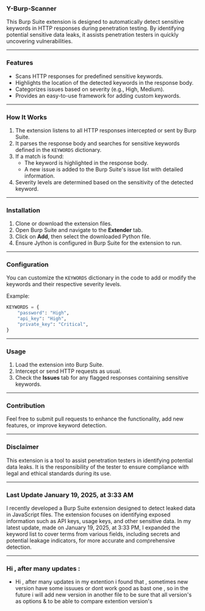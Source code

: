### Y-Burp-Scanner

This Burp Suite extension is designed to automatically detect sensitive keywords in HTTP responses during penetration testing. By identifying potential sensitive data leaks, it assists penetration testers in quickly uncovering vulnerabilities.

---

### Features
- Scans HTTP responses for predefined sensitive keywords.
- Highlights the location of the detected keywords in the response body.
- Categorizes issues based on severity (e.g., High, Medium).
- Provides an easy-to-use framework for adding custom keywords.

---

### How It Works
1. The extension listens to all HTTP responses intercepted or sent by Burp Suite.
2. It parses the response body and searches for sensitive keywords defined in the `KEYWORDS` dictionary.
3. If a match is found:
   - The keyword is highlighted in the response body.
   - A new issue is added to the Burp Suite's issue list with detailed information.
4. Severity levels are determined based on the sensitivity of the detected keyword.

---

### Installation
1. Clone or download the extension files.
2. Open Burp Suite and navigate to the **Extender** tab.
3. Click on **Add**, then select the downloaded Python file.
4. Ensure Jython is configured in Burp Suite for the extension to run.

---

### Configuration
You can customize the `KEYWORDS` dictionary in the code to add or modify the keywords and their respective severity levels.

Example:
```python
KEYWORDS = {
    "password": "High",
    "api_key": "High",
    "private_key": "Critical",
}
```

---

### Usage
1. Load the extension into Burp Suite.
2. Intercept or send HTTP requests as usual.
3. Check the **Issues** tab for any flagged responses containing sensitive keywords.

---

### Contribution
Feel free to submit pull requests to enhance the functionality, add new features, or improve keyword detection.

---

### Disclaimer
This extension is a tool to assist penetration testers in identifying potential data leaks. It is the responsibility of the tester to ensure compliance with legal and ethical standards during its use.

----


### Last Update January 19, 2025, at 3:33 AM
I recently developed a Burp Suite extension designed to detect leaked data in JavaScript files. The extension focuses on identifying exposed information such as API keys, usage keys, and other sensitive data. In my latest update, made on January 19, 2025, at 3:33 PM, I expanded the keyword list to cover terms from various fields, including secrets and potential leakage indicators, for more accurate and comprehensive detection.

---

### Hi , after many updates : 
- Hi , after many updates in my extention i found that , sometimes new version have some issuues or dont work good as bast one , so in the future i will add new version in another file to be sure that all version's as options & to be able to compare extention version's
